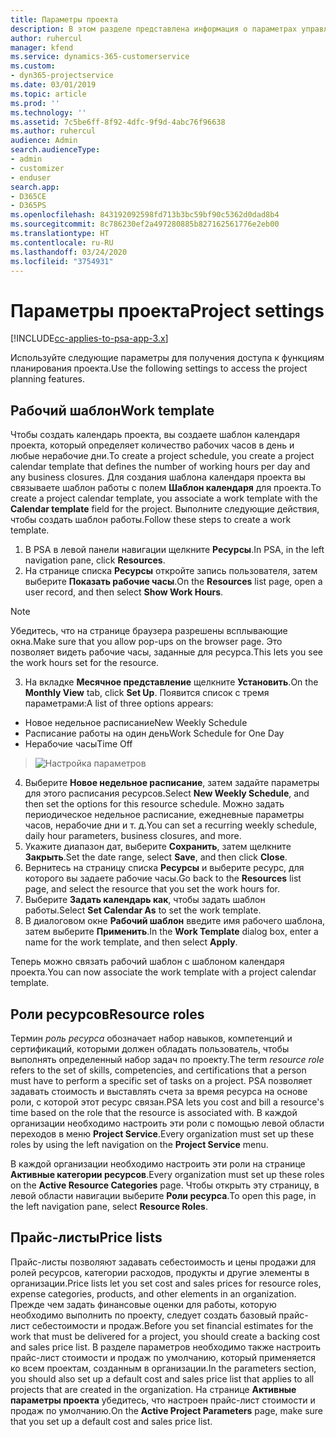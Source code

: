 ```yaml
---
title: Параметры проекта
description: В этом разделе представлена информация о параметрах управления проектом.
author: ruhercul
manager: kfend
ms.service: dynamics-365-customerservice
ms.custom:
- dyn365-projectservice
ms.date: 03/01/2019
ms.topic: article
ms.prod: ''
ms.technology: ''
ms.assetid: 7c5be6ff-8f92-4dfc-9f9d-4abc76f96638
ms.author: ruhercul
audience: Admin
search.audienceType:
- admin
- customizer
- enduser
search.app:
- D365CE
- D365PS
ms.openlocfilehash: 843192092598fd713b3bc59bf90c5362d0dad8b4
ms.sourcegitcommit: 8c786230ef2a497280885b827162561776e2eb00
ms.translationtype: HT
ms.contentlocale: ru-RU
ms.lasthandoff: 03/24/2020
ms.locfileid: "3754931"
---
```

# <a name="project-settings"></a><span data-ttu-id="1cd56-103">Параметры проекта</span><span class="sxs-lookup"><span data-stu-id="1cd56-103">Project settings</span></span>

[!INCLUDE[cc-applies-to-psa-app-3.x](../includes/cc-applies-to-psa-app-3x.md)]

<span data-ttu-id="1cd56-104">Используйте следующие параметры для получения доступа к функциям планирования проекта.</span><span class="sxs-lookup"><span data-stu-id="1cd56-104">Use the following settings to access the project planning features.</span></span>

## <a name="work-template"></a><span data-ttu-id="1cd56-105">Рабочий шаблон</span><span class="sxs-lookup"><span data-stu-id="1cd56-105">Work template</span></span>

<span data-ttu-id="1cd56-106">Чтобы создать календарь проекта, вы создаете шаблон календаря проекта, который определяет количество рабочих часов в день и любые нерабочие дни.</span><span class="sxs-lookup"><span data-stu-id="1cd56-106">To create a project schedule, you create a project calendar template that defines the number of working hours per day and any business closures.</span></span> <span data-ttu-id="1cd56-107">Для создания шаблона календаря проекта вы связываете шаблон работы с полем **Шаблон календаря** для проекта.</span><span class="sxs-lookup"><span data-stu-id="1cd56-107">To create a project calendar template, you associate a work template with the **Calendar template** field for the project.</span></span> <span data-ttu-id="1cd56-108">Выполните следующие действия, чтобы создать шаблон работы.</span><span class="sxs-lookup"><span data-stu-id="1cd56-108">Follow these steps to create a work template.</span></span>

1. <span data-ttu-id="1cd56-109">В PSA в левой панели навигации щелкните **Ресурсы**.</span><span class="sxs-lookup"><span data-stu-id="1cd56-109">In PSA, in the left navigation pane, click **Resources**.</span></span> 
2. <span data-ttu-id="1cd56-110">На странице списка **Ресурсы** откройте запись пользователя, затем выберите **Показать рабочие часы**.</span><span class="sxs-lookup"><span data-stu-id="1cd56-110">On the **Resources** list page, open a user record, and then select **Show Work Hours**.</span></span>

  > [!NOTE]
  > <span data-ttu-id="1cd56-111">Убедитесь, что на странице браузера разрешены всплывающие окна.</span><span class="sxs-lookup"><span data-stu-id="1cd56-111">Make sure that you allow pop-ups on the browser page.</span></span> <span data-ttu-id="1cd56-112">Это позволяет видеть рабочие часы, заданные для ресурса.</span><span class="sxs-lookup"><span data-stu-id="1cd56-112">This lets you see the work hours set for the resource.</span></span>
  
3. <span data-ttu-id="1cd56-113">На вкладке **Месячное представление** щелкните **Установить**.</span><span class="sxs-lookup"><span data-stu-id="1cd56-113">On the **Monthly View** tab, click **Set Up**.</span></span> <span data-ttu-id="1cd56-114">Появится список с тремя параметрами:</span><span class="sxs-lookup"><span data-stu-id="1cd56-114">A list of three options appears:</span></span> 

  - <span data-ttu-id="1cd56-115">Новое недельное расписание</span><span class="sxs-lookup"><span data-stu-id="1cd56-115">New Weekly Schedule</span></span>
  - <span data-ttu-id="1cd56-116">Расписание работы на один день</span><span class="sxs-lookup"><span data-stu-id="1cd56-116">Work Schedule for One Day</span></span>
  - <span data-ttu-id="1cd56-117">Нерабочие часы</span><span class="sxs-lookup"><span data-stu-id="1cd56-117">Time Off</span></span>

> ![Настройка параметров](media/project-13.png)

4. <span data-ttu-id="1cd56-119">Выберите **Новое недельное расписание**, затем задайте параметры для этого расписания ресурсов.</span><span class="sxs-lookup"><span data-stu-id="1cd56-119">Select **New Weekly Schedule**, and then set the options for this resource schedule.</span></span> <span data-ttu-id="1cd56-120">Можно задать периодическое недельное расписание, ежедневные параметры часов, нерабочие дни и т. д.</span><span class="sxs-lookup"><span data-stu-id="1cd56-120">You can set a recurring weekly schedule, daily hour parameters, business closures, and more.</span></span>
5. <span data-ttu-id="1cd56-121">Укажите диапазон дат, выберите **Сохранить**, затем щелкните **Закрыть**.</span><span class="sxs-lookup"><span data-stu-id="1cd56-121">Set the date range, select **Save**, and then click **Close**.</span></span> 
6. <span data-ttu-id="1cd56-122">Вернитесь на страницу списка **Ресурсы** и выберите ресурс, для которого вы задаете рабочие часы.</span><span class="sxs-lookup"><span data-stu-id="1cd56-122">Go back to the **Resources** list page, and select the resource that you set the work hours for.</span></span> 
7. <span data-ttu-id="1cd56-123">Выберите **Задать календарь как**, чтобы задать шаблон работы.</span><span class="sxs-lookup"><span data-stu-id="1cd56-123">Select **Set Calendar As** to set the work template.</span></span> 
8. <span data-ttu-id="1cd56-124">В диалоговом окне **Рабочий шаблон** введите имя рабочего шаблона, затем выберите **Применить**.</span><span class="sxs-lookup"><span data-stu-id="1cd56-124">In the **Work Template** dialog box, enter a name for the work template, and then select **Apply**.</span></span> 

<span data-ttu-id="1cd56-125">Теперь можно связать рабочий шаблон с шаблоном календаря проекта.</span><span class="sxs-lookup"><span data-stu-id="1cd56-125">You can now associate the work template with a project calendar template.</span></span>

## <a name="resource-roles"></a><span data-ttu-id="1cd56-126">Роли ресурсов</span><span class="sxs-lookup"><span data-stu-id="1cd56-126">Resource roles</span></span>

<span data-ttu-id="1cd56-127">Термин *роль ресурса* обозначает набор навыков, компетенций и сертификаций, которыми должен обладать пользователь, чтобы выполнять определенный набор задач по проекту.</span><span class="sxs-lookup"><span data-stu-id="1cd56-127">The term *resource role* refers to the set of skills, competencies, and certifications that a person must have to perform a specific set of tasks on a project.</span></span> <span data-ttu-id="1cd56-128">PSA позволяет задавать стоимость и выставлять счета за время ресурса на основе роли, с которой этот ресурс связан.</span><span class="sxs-lookup"><span data-stu-id="1cd56-128">PSA lets you cost and bill a resource's time based on the role that the resource is associated with.</span></span> <span data-ttu-id="1cd56-129">В каждой организации необходимо настроить эти роли с помощью левой области переходов в меню **Project Service**.</span><span class="sxs-lookup"><span data-stu-id="1cd56-129">Every organization must set up these roles by using the left navigation on the **Project Service** menu.</span></span>

<span data-ttu-id="1cd56-130">В каждой организации необходимо настроить эти роли на странице **Активные категории ресурсов**.</span><span class="sxs-lookup"><span data-stu-id="1cd56-130">Every organization must set up these roles on the **Active Resource Categories** page.</span></span> <span data-ttu-id="1cd56-131">Чтобы открыть эту страницу, в левой области навигации выберите **Роли ресурса**.</span><span class="sxs-lookup"><span data-stu-id="1cd56-131">To open this page, in the left navigation pane, select **Resource Roles**.</span></span>

## <a name="price-lists"></a><span data-ttu-id="1cd56-132">Прайс-листы</span><span class="sxs-lookup"><span data-stu-id="1cd56-132">Price lists</span></span>

<span data-ttu-id="1cd56-133">Прайс-листы позволяют задавать себестоимость и цены продажи для ролей ресурсов, категории расходов, продукты и другие элементы в организации.</span><span class="sxs-lookup"><span data-stu-id="1cd56-133">Price lists let you set cost and sales prices for resource roles, expense categories, products, and other elements in an organization.</span></span> <span data-ttu-id="1cd56-134">Прежде чем задать финансовые оценки для работы, которую необходимо выполнить по проекту, следует создать базовый прайс-лист себестоимости и продаж.</span><span class="sxs-lookup"><span data-stu-id="1cd56-134">Before you set financial estimates for the work that must be delivered for a project, you should create a backing cost and sales price list.</span></span> <span data-ttu-id="1cd56-135">В разделе параметров необходимо также настроить прайс-лист стоимости и продаж по умолчанию, который применяется ко всем проектам, созданным в организации.</span><span class="sxs-lookup"><span data-stu-id="1cd56-135">In the parameters section, you should also set up a default cost and sales price list that applies to all projects that are created in the organization.</span></span> <span data-ttu-id="1cd56-136">На странице **Активные параметры проекта** убедитесь, что настроен прайс-лист стоимости и продаж по умолчанию.</span><span class="sxs-lookup"><span data-stu-id="1cd56-136">On the **Active Project Parameters** page, make sure that you set up a default cost and sales price list.</span></span>
